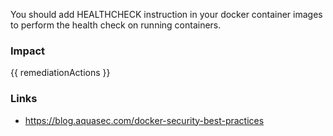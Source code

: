 
You should add HEALTHCHECK instruction in your docker container images to perform the health check on running containers.

### Impact
<!-- Add Impact here -->

<!-- DO NOT CHANGE -->
{{ remediationActions }}

### Links
- https://blog.aquasec.com/docker-security-best-practices


